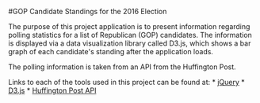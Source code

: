#GOP Candidate Standings for the 2016 Election

The purpose of this project application is to present information regarding polling statistics for 
a list of Republican (GOP) candidates. The information is displayed via a data visualization library
called D3.js, which shows a bar graph of each candidate's standing after the application loads.  

The polling information is taken from an API from the Huffington Post.  

Links to each of the tools used in this project can be found at:
	* [jQuery](https://jquery.com/download/)
	* [D3.js](d3js.org/)
	* [Huffington Post API](http://elections.huffingtonpost.com/pollster/api)